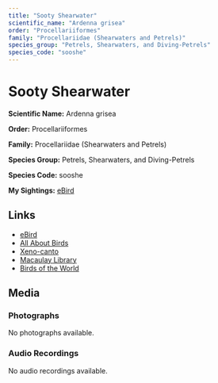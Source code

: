 ```yaml
---
title: "Sooty Shearwater"
scientific_name: "Ardenna grisea"
order: "Procellariiformes"
family: "Procellariidae (Shearwaters and Petrels)"
species_group: "Petrels, Shearwaters, and Diving-Petrels"
species_code: "sooshe"
---
```


# Sooty Shearwater

**Scientific Name:** Ardenna grisea

**Order:** Procellariiformes

**Family:** Procellariidae (Shearwaters and Petrels)

**Species Group:** Petrels, Shearwaters, and Diving-Petrels

**Species Code:** sooshe

**My Sightings:** [eBird](https://ebird.org/lifelist?r=world&time=life&spp=sooshe)

## Links
* [eBird](https://ebird.org/species/sooshe) 
* [All About Birds](https://www.allaboutbirds.org/guide/sooshe) 
* [Xeno-canto](https://www.xeno-canto.org/species/sooshe) 
* [Macaulay Library](https://search.macaulaylibrary.org/catalog?taxonCode=sooshe&sort=rating_rank_desc)
* [Birds of the World](https://birdsoftheworld.org/bow/species/sooshe)

## Media
### Photographs
No photographs available.

### Audio Recordings
No audio recordings available.
